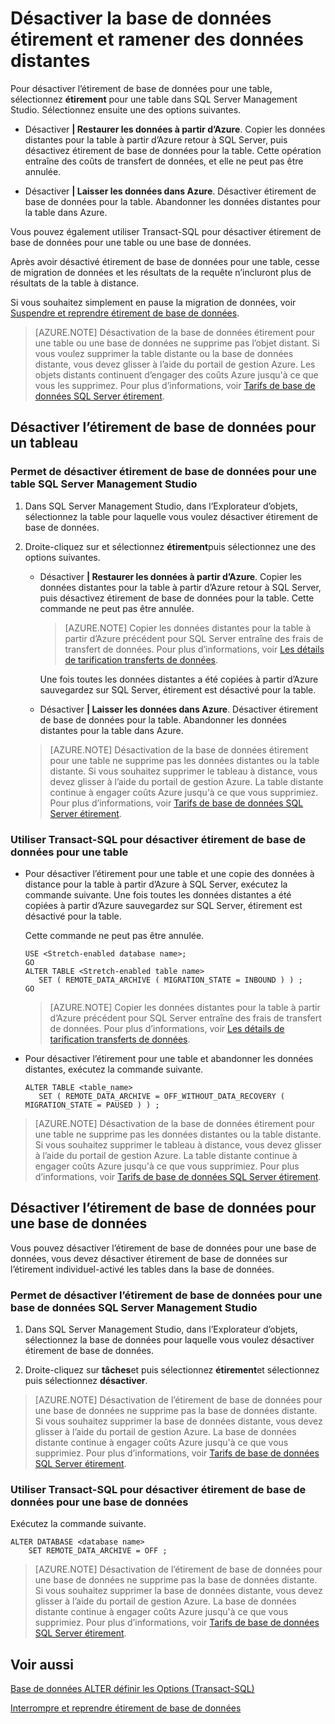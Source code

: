 <properties
    pageTitle="Désactiver la base de données étirement et ramener données distantes | Microsoft Azure"
    description="Découvrez comment désactiver l’étirement de base de données pour une table et vous pouvez également faire réapparaître données distantes."
    services="sql-server-stretch-database"
    documentationCenter=""
    authors="douglaslMS"
    manager="jhubbard"
    editor=""/>

<tags
    ms.service="sql-server-stretch-database"
    ms.workload="data-management"
    ms.tgt_pltfrm="na"
    ms.devlang="na"
    ms.topic="article"
    ms.date="08/05/2016"
    ms.author="douglasl"/>

# <a name="disable-stretch-database-and-bring-back-remote-data"></a>Désactiver la base de données étirement et ramener des données distantes

Pour désactiver l’étirement de base de données pour une table, sélectionnez **étirement** pour une table dans SQL Server Management Studio. Sélectionnez ensuite une des options suivantes.

-   Désactiver **| Restaurer les données à partir d’Azure**. Copier les données distantes pour la table à partir d’Azure retour à SQL Server, puis désactivez étirement de base de données pour la table. Cette opération entraîne des coûts de transfert de données, et elle ne peut pas être annulée.

-   Désactiver **| Laisser les données dans Azure**. Désactiver étirement de base de données pour la table.  Abandonner les données distantes pour la table dans Azure.

Vous pouvez également utiliser Transact\-SQL pour désactiver étirement de base de données pour une table ou une base de données.

Après avoir désactivé étirement de base de données pour une table, cesse de migration de données et les résultats de la requête n’incluront plus de résultats de la table à distance.

Si vous souhaitez simplement en pause la migration de données, voir [Suspendre et reprendre étirement de base de données](sql-server-stretch-database-pause.md).

>   [AZURE.NOTE] Désactivation de la base de données étirement pour une table ou une base de données ne supprime pas l’objet distant. Si vous voulez supprimer la table distante ou la base de données distante, vous devez glisser à l’aide du portail de gestion Azure. Les objets distants continuent d’engager des coûts Azure jusqu'à ce que vous les supprimez. Pour plus d’informations, voir [Tarifs de base de données SQL Server étirement](https://azure.microsoft.com/pricing/details/sql-server-stretch-database/).

## <a name="disable-stretch-database-for-a-table"></a>Désactiver l’étirement de base de données pour un tableau

### <a name="use-sql-server-management-studio-to-disable-stretch-database-for-a-table"></a>Permet de désactiver étirement de base de données pour une table SQL Server Management Studio

1.  Dans SQL Server Management Studio, dans l’Explorateur d’objets, sélectionnez la table pour laquelle vous voulez désactiver étirement de base de données.

2.  Droite\-cliquez sur et sélectionnez **étirement**puis sélectionnez une des options suivantes.

    -   Désactiver **| Restaurer les données à partir d’Azure**. Copier les données distantes pour la table à partir d’Azure retour à SQL Server, puis désactivez étirement de base de données pour la table. Cette commande ne peut pas être annulée.

        >   [AZURE.NOTE] Copier les données distantes pour la table à partir d’Azure précédent pour SQL Server entraîne des frais de transfert de données. Pour plus d’informations, voir [Les détails de tarification transferts de données](https://azure.microsoft.com/pricing/details/data-transfers/).

        Une fois toutes les données distantes a été copiées à partir d’Azure sauvegardez sur SQL Server, étirement est désactivé pour la table.

    -   Désactiver **| Laisser les données dans Azure**. Désactiver étirement de base de données pour la table.  Abandonner les données distantes pour la table dans Azure.

    >   [AZURE.NOTE] Désactivation de la base de données étirement pour une table ne supprime pas les données distantes ou la table distante. Si vous souhaitez supprimer le tableau à distance, vous devez glisser à l’aide du portail de gestion Azure. La table distante continue à engager coûts Azure jusqu'à ce que vous supprimiez. Pour plus d’informations, voir [Tarifs de base de données SQL Server étirement](https://azure.microsoft.com/pricing/details/sql-server-stretch-database/).

### <a name="use-transact-sql-to-disable-stretch-database-for-a-table"></a>Utiliser Transact\-SQL pour désactiver étirement de base de données pour une table

-   Pour désactiver l’étirement pour une table et une copie des données à distance pour la table à partir d’Azure à SQL Server, exécutez la commande suivante. Une fois toutes les données distantes a été copiées à partir d’Azure sauvegardez sur SQL Server, étirement est désactivé pour la table.

    Cette commande ne peut pas être annulée.

    ```tsql
    USE <Stretch-enabled database name>;
    GO
    ALTER TABLE <Stretch-enabled table name>  
       SET ( REMOTE_DATA_ARCHIVE ( MIGRATION_STATE = INBOUND ) ) ;
    GO
    ```
    >   [AZURE.NOTE] Copier les données distantes pour la table à partir d’Azure précédent pour SQL Server entraîne des frais de transfert de données. Pour plus d’informations, voir [Les détails de tarification transferts de données](https://azure.microsoft.com/pricing/details/data-transfers/).

-   Pour désactiver l’étirement pour une table et abandonner les données distantes, exécutez la commande suivante.

    ```tsql
    ALTER TABLE <table_name>
       SET ( REMOTE_DATA_ARCHIVE = OFF_WITHOUT_DATA_RECOVERY ( MIGRATION_STATE = PAUSED ) ) ;
    ```

>   [AZURE.NOTE] Désactivation de la base de données étirement pour une table ne supprime pas les données distantes ou la table distante. Si vous souhaitez supprimer le tableau à distance, vous devez glisser à l’aide du portail de gestion Azure. La table distante continue à engager coûts Azure jusqu'à ce que vous supprimiez. Pour plus d’informations, voir [Tarifs de base de données SQL Server étirement](https://azure.microsoft.com/pricing/details/sql-server-stretch-database/).

## <a name="disable-stretch-database-for-a-database"></a>Désactiver l’étirement de base de données pour une base de données
Vous pouvez désactiver l’étirement de base de données pour une base de données, vous devez désactiver étirement de base de données sur l’étirement individuel\-activé les tables dans la base de données.

### <a name="use-sql-server-management-studio-to-disable-stretch-database-for-a-database"></a>Permet de désactiver l’étirement de base de données pour une base de données SQL Server Management Studio

1.  Dans SQL Server Management Studio, dans l’Explorateur d’objets, sélectionnez la base de données pour laquelle vous voulez désactiver étirement de base de données.

2.  Droite\-cliquez sur **tâches**et puis sélectionnez **étirement**et sélectionnez puis sélectionnez **désactiver**.

>   [AZURE.NOTE] Désactivation de l’étirement de base de données pour une base de données ne supprime pas la base de données distante. Si vous souhaitez supprimer la base de données distante, vous devez glisser à l’aide du portail de gestion Azure. La base de données distante continue à engager coûts Azure jusqu'à ce que vous supprimiez. Pour plus d’informations, voir [Tarifs de base de données SQL Server étirement](https://azure.microsoft.com/pricing/details/sql-server-stretch-database/).

### <a name="use-transact-sql-to-disable-stretch-database-for-a-database"></a>Utiliser Transact\-SQL pour désactiver étirement de base de données pour une base de données
Exécutez la commande suivante.

```tsql
ALTER DATABASE <database name>
    SET REMOTE_DATA_ARCHIVE = OFF ;
```

>   [AZURE.NOTE] Désactivation de l’étirement de base de données pour une base de données ne supprime pas la base de données distante. Si vous souhaitez supprimer la base de données distante, vous devez glisser à l’aide du portail de gestion Azure. La base de données distante continue à engager coûts Azure jusqu'à ce que vous supprimiez. Pour plus d’informations, voir [Tarifs de base de données SQL Server étirement](https://azure.microsoft.com/pricing/details/sql-server-stretch-database/).

## <a name="see-also"></a>Voir aussi

[Base de données ALTER définir les Options (Transact-SQL)](https://msdn.microsoft.com/library/bb522682.aspx)

[Interrompre et reprendre étirement de base de données](sql-server-stretch-database-pause.md)

